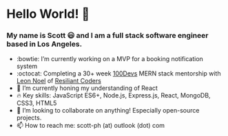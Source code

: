 

<!--
**sc0tth/sc0tth** is a ✨ _special_ ✨ repository because its `README.md` (this file) appears on your GitHub profile.

Here are some ideas to get you started:

- 🔭 I’m currently working on ...
- 🌱 I’m currently learning ...
- 👯 I’m looking to collaborate on ...
- 🤔 I’m looking for help with ...
- 💬 Ask me about ...
- 📫 How to reach me: ...
- 😄 Pronouns: ...
- ⚡ Fun fact: ...
-->

<h1>Hello World! 👋</h1>

### My name is Scott :smiley: and I am a full stack software engineer based in Los Angeles.

- :bowtie: I’m currently working on a MVP for a booking notification system
- :octocat: Completing a 30+ week <a href="https://leonnoel.com/blog/100devs/">100Devs</a> MERN stack mentorship with <a href="https://twitter.com/leonnoel">Leon Noel</a> of <a href="https://resilientcoders.org/">Resiliant Coders</a>
- 🌱 I’m currently honing my understanding of React
- :fire: Key skills: JavaScript ES6+, Node.js, Express.js, React, MongoDB, CSS3, HTML5
- 👯 I’m looking to collaborate on anything! Especially open-source projects.
- 📫 How to reach me: scott-ph (at) outlook (dot) com
